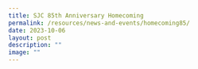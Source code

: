 ```yaml
---
title: SJC 85th Anniversary Homecoming
permalink: /resources/news-and-events/homecoming85/
date: 2023-10-06
layout: post
description: ""
image: ""
---
```

